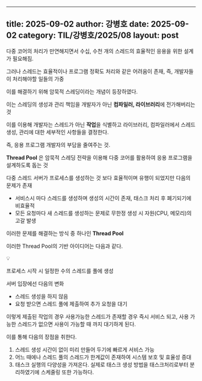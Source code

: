  ---
 title: 2025-09-02
 author: 강병호
 date: 2025-09-02
 category: TIL/강병호/2025/08
 layout: post
 ---

다중 코어의 처리가 만연해지면서 수십, 수천 개의 스레드의 효율적인 응용을 위한 설계가 필요해짐.

그러나 스레드는 효율적이나 프로그램 정확도 처리와 같은 어려움이 존재, 즉, 개발자들이 처리해야할 일들의 가중

이를 해결하기 위해 암묵적 스레딩이라는 개념이 등장하였다.

이는 스레딩의 생성과 관리 책임을 개발자가 아닌 **컴파일러, 라이브러리**에 전가해버리는 것

이를 이용해 개발자는 스레드가 아닌 **작업**을 식별하고 라이브러리, 컴파일러에서 스레드 생성, 관리에 대한 세부적인 사항들을 결정한다.

즉, 응용 프로그램 개발자의 부담을 줄여주는 것.

**Thread Pool** 은 암묵적 스레딩 전략을 이용해 다중 코어를 활용하여 응용 프로그램을 설계하도록 돕는 것

다중 스레드 서버가 프로세스를 생성하는 것 보다 효율적이며 유행이 되었지만 다음의 문제가 존재

- 서비스시 마다 스레드를  생성하며 생성의 시간이 존재, 태스크 처리 후 폐기되기에 비효율적
- 모든 요청마다 새 스레드를 생성하는 문제로 무한정 생성 시 자원(CPU, 메모리)의 고갈 발생

이러한 문제를 해결하는 방식 중 하나인 **Thread Pool**

이러한 Thread Pool의 기반 아이디어는 다음과 같다.

<aside>
💡

프로세스 시작 시 일정한 수의 스레드를 풀에 생성

</aside>

서버 입장에선 다음의 변화

- 스레드 생성을 하지 않음
- 요청 받으면 스레드 풀에 제출하여 추가 요청을 대기

이렇게 제출된 작업의 경우 사용가능한 스레드가 존재할 경우 즉시 서비스 되고, 사용 가능한 스레드가 없으면 사용이 가능할 때 까지 대기하게 된다.

이를 통해 다음의 장점을 취한다.

1. 스레드 생성 시간이 없이 미리 만들어 두기에 빠르게 서비스 가능
2. 어느 때에나 스레드 풀의 스레드가 한계값이 존재하여 시스템 보호 및 효율성 증대
3. 태스크 실행의 다양성을 가져온다. 실제로 태스크 생성 방법을 태스크처리로부터 분리하였기에 스케줄링 또한 가능하다.
